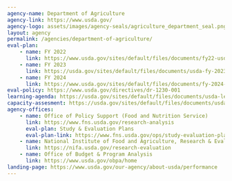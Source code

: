```yaml
---
agency-name: Department of Agriculture
agency-link: https://www.usda.gov/
agency-logo: assets/images/agency-seals/agriculture_department_seal.png
layout: agency
permalink: /agencies/department-of-agriculture/
eval-plan:
    - name: FY 2022
      link: https://www.usda.gov/sites/default/files/documents/fy22-usda-evaluation-plan.pdf
    - name: FY 2023
      link: https://usda.gov/sites/default/files/documents/usda-fy-2023-evaluation-plan.pdf
    - name: FY 2024
      link: https://www.usda.gov/sites/default/files/documents/fy-2024-annual-evaluation-plan.pdf
eval-policy: https://www.usda.gov/directives/dr-1230-001
learning-agenda: https://usda.gov/sites/default/files/documents/usda-learning-agenda.pdf
capacity-assesment: https://usda.gov/sites/default/files/documents/usda-capacity-assessment.pdf
agency-offices:
    - name: Office of Policy Support (Food and Nutrition Service)
      link: https://www.fns.usda.gov/research-analysis
      eval-plan: Study & Evaluation Plans
      eval-plan-link: https://www.fns.usda.gov/ops/study-evaluation-plans
    - name: National Institute of Food and Agriculture, Research & Evaluation
      link: https://nifa.usda.gov/research-evaluation 
    - name: Office of Budget & Program Analysis
      link: https://www.usda.gov/obpa/home
landing-page: https://www.usda.gov/our-agency/about-usda/performance
---
```

